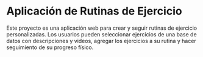 # Aplicación de Rutinas de Ejercicio

Este proyecto es una aplicación web para crear y seguir rutinas de ejercicio personalizadas. Los usuarios pueden seleccionar ejercicios de una base de datos con descripciones y videos, agregar los ejercicios a su rutina y hacer seguimiento de su progreso físico.


